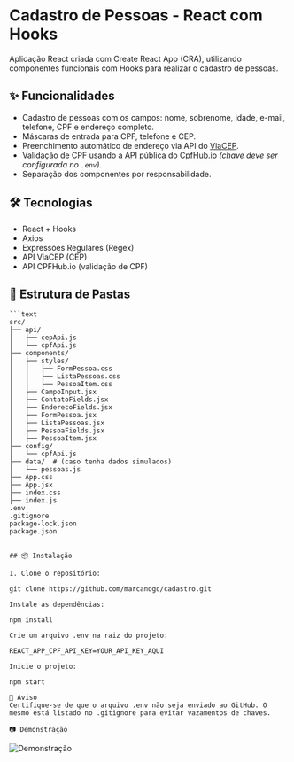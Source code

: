 # Cadastro de Pessoas - React com Hooks

Aplicação React criada com Create React App (CRA), utilizando componentes funcionais com Hooks para realizar o cadastro de pessoas.

## ✨ Funcionalidades

- Cadastro de pessoas com os campos: nome, sobrenome, idade, e-mail, telefone, CPF e endereço completo.
- Máscaras de entrada para CPF, telefone e CEP.
- Preenchimento automático de endereço via API do [ViaCEP](https://viacep.com.br/).
- Validação de CPF usando a API pública do [CpfHub.io](https://www.cpfhub.io/) *(chave deve ser configurada no `.env`)*.
- Separação dos componentes por responsabilidade.

## 🛠️ Tecnologias

- React + Hooks
- Axios
- Expressões Regulares (Regex)
- API ViaCEP (CEP)
- API CPFHub.io (validação de CPF)

## 📁 Estrutura de Pastas
```
```text
src/
├── api/
│   ├── cepApi.js
│   └── cpfApi.js
├── components/
│   ├── styles/
│   │   ├── FormPessoa.css
│   │   ├── ListaPessoas.css
│   │   ├── PessoaItem.css
│   ├── CampoInput.jsx
│   ├── ContatoFields.jsx
│   ├── EnderecoFields.jsx
│   ├── FormPessoa.jsx
│   ├── ListaPessoas.jsx
│   ├── PessoaFields.jsx
│   ├── PessoaItem.jsx
├── config/
│   └── cpfApi.js
├── data/  # (caso tenha dados simulados)
│   └── pessoas.js
├── App.css
├── App.jsx
├── index.css
├── index.js
.env
.gitignore
package-lock.json
package.json
```

```

## 📦 Instalação

1. Clone o repositório:

git clone https://github.com/marcanogc/cadastro.git

Instale as dependências:

npm install

Crie um arquivo .env na raiz do projeto:

REACT_APP_CPF_API_KEY=YOUR_API_KEY_AQUI

Inicie o projeto:

npm start

🚫 Aviso
Certifique-se de que o arquivo .env não seja enviado ao GitHub. O mesmo está listado no .gitignore para evitar vazamentos de chaves.

📷 Demonstração
```
![Demonstração](https://github.com/user-attachments/assets/f2d37bc3-65cd-4f6a-8b5d-f56f20afed8c)




